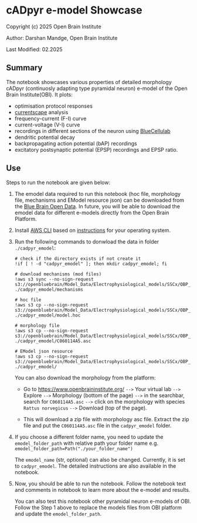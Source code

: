 # cADpyr e-model Showcase
Copyright (c) 2025 Open Brain Institute

Author: Darshan Mandge, Open Brain Institute

Last Modified: 02.2025

## Summary
The notebook showcases various properties of detailed morphology cADpyr (continuosly adapting type pyramidal neuron) e-model of the Open Brain Institute(OBI). 
It plots: 
- optimisation protocol responses
- [currentscape](https://github.com/openbraininstitute/Currentscape) analysis
- frequency-current (F-I) curve
- current-voltage (V-I) curve
- recordings in different sections of the neuron using [BlueCellulab](https://github.com/openbraininstitute/BlueCelluLab)
- dendritic potential decay 
- backpropagating action potential (bAP) recordings
- excitatory postsynaptic potential (EPSP) recordings and EPSP ratio.

## Use
Steps to run the notebook are given below:

1. The emodel data required to run this notebook (hoc file, morphology file, mechanisms and EModel resource json) can be downloaded from the [Blue Brain Open Data](https://registry.opendata.aws/bluebrain_opendata/). In future, you will be able to download the emodel data for different e-models directly from the Open Brain Platform.

1. Install [AWS CLI](https://docs.aws.amazon.com/cli/latest/userguide/cli-chap-welcome.html) based on [instructions](https://docs.aws.amazon.com/cli/latest/userguide/getting-started-install.html) for your operating system.

1. Run the following commands to donwload the data in folder `./cadpyr_emodel`:
    ```
    # check if the directory exists if not create it
    !if [ ! -d "cadpyr_emodel" ]; then mkdir cadpyr_emodel; fi 

    # download mechanisms (mod files)
    !aws s3 sync --no-sign-request s3://openbluebrain/Model_Data/Electrophysiological_models/SSCx/OBP_SSCx/emodels/detailed/cADpyr/mechanisms ./cadpyr_emodel/mechanisms 

    # hoc file
    !aws s3 cp --no-sign-request s3://openbluebrain/Model_Data/Electrophysiological_models/SSCx/OBP_SSCx/emodels/detailed/cADpyr/model.hoc ./cadpyr_emodel/model.hoc

    # morphology file 
    !aws s3 cp --no-sign-request s3://openbluebrain/Model_Data/Electrophysiological_models/SSCx/OBP_SSCx/emodels/detailed/cADpyr/C060114A5.asc ./cadpyr_emodel/C060114A5.asc

    # EModel json resource
    !aws s3 cp --no-sign-request s3://openbluebrain/Model_Data/Electrophysiological_models/SSCx/OBP_SSCx/emodels/detailed/cADpyr/EM__emodel=cADpyr__etype=cADpyr__mtype=L5_TPC_A__species=mouse__brain_region=grey__iteration=1372346__13.json ./cadpyr_emodel/
    ```

    You can also download the morphology from the platform:
    - Go to https://www.openbraininstitute.org/ `-->` Your virtual lab `-->` Explore `-->` Morphology (bottom of the page) `-->` in the searchbar, search for `C060114A5.asc` `-->` click on the morphology with species `Rattus norvegicus` `-->` Download (top of the page). 
        
    - This will download a zip file with morphology asc file. Extract the zip file and put the `C060114A5.asc` file in the `cadpyr_emodel` folder.

1. If you choose a different folder name, you need to update the  `emodel_folder_path` with relative path your folder name 
e.g.  `emodel_folder_path=Path("./your_folder_name")`

    The `emodel_name` (str, optional) can also be changed. Currently, it is set to `cadpyr_emodel`. The detailed instructions are also available in the notebook.

1. Now, you should be able to run the notebook. Follow the notebook text and comments in notebook to learn more about the e-model and results.

    You can also test this notebook other pyramidal neuron e-models of OBI. Follow the Step 1 above to replace the models files from OBI platform and update the `emodel_folder_path`.
